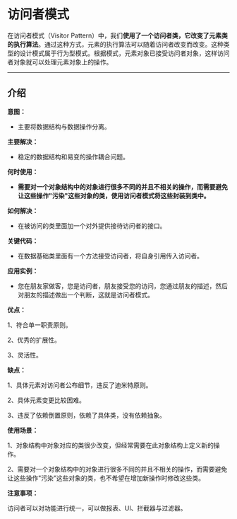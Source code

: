 # 访问者模式

在访问者模式（Visitor Pattern）中，我们**使用了一个访问者类，它改变了元素类的执行算法**。通过这种方式，元素的执行算法可以随着访问者改变而改变。这种类型的设计模式属于行为型模式。根据模式，元素对象已接受访问者对象，这样访问者对象就可以处理元素对象上的操作。



---



## 介绍

**意图：**

- 主要将数据结构与数据操作分离。

**主要解决：**

- 稳定的数据结构和易变的操作耦合问题。

**何时使用：**

- **需要对一个对象结构中的对象进行很多不同的并且不相关的操作，而需要避免让这些操作"污染"这些对象的类，使用访问者模式将这些封装到类中。**

**如何解决：**

- 在被访问的类里面加一个对外提供接待访问者的接口。

**关键代码：**

- 在数据基础类里面有一个方法接受访问者，将自身引用传入访问者。

**应用实例：**

- 您在朋友家做客，您是访问者，朋友接受您的访问，您通过朋友的描述，然后对朋友的描述做出一个判断，这就是访问者模式。

**优点：** 

1、符合单一职责原则。 

2、优秀的扩展性。 

3、灵活性。

**缺点：** 

1、具体元素对访问者公布细节，违反了迪米特原则。 

2、具体元素变更比较困难。 

3、违反了依赖倒置原则，依赖了具体类，没有依赖抽象。

**使用场景：** 

1、对象结构中对象对应的类很少改变，但经常需要在此对象结构上定义新的操作。 

2、需要对一个对象结构中的对象进行很多不同的并且不相关的操作，而需要避免让这些操作"污染"这些对象的类，也不希望在增加新操作时修改这些类。

**注意事项：**

访问者可以对功能进行统一，可以做报表、UI、拦截器与过滤器。